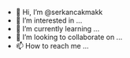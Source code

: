 - 👋 Hi, I’m @serkancakmakk
- 👀 I’m interested in ...
- 🌱 I’m currently learning ...
- 💞️ I’m looking to collaborate on ...
- 📫 How to reach me ...

<!---
[![Visits Badge](https://badges.pufler.dev/visits/braydoncoyer/braydoncoyer)](https:braydoncoyer.dev)
